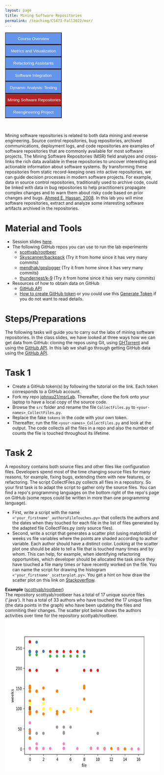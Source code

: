```yaml
---
layout: page
title: Mining Software Repositories
permalink: /teaching/CS473-Fall2022/msr/
---
```


<form action="/teaching/CS473-Fall2022/">
    <input type="submit" style="background-color:cornflowerblue;color:white;width:185px;
height:40px;" value="Course Overview" />
</form>
<form action="/teaching/CS473-Fall2022/metrics/">
    <input type="submit" style="background-color:cornflowerblue;color:white;width:185px;
height:40px;" value="Metrics and Visualization" />
</form>
<form action="/teaching/CS473-Fall2022/refactoring/">
    <input type="submit" style="background-color:cornflowerblue;color:white;width:185px;
height:40px;" value="Refactoring Assistants" />
</form>
<form action="/teaching/CS473-Fall2022/integration/">
    <input type="submit" style="background-color:cornflowerblue;color:white;width:185px;
height:40px;" value="Software Integration" />
</form>
<form action="/teaching/CS473-Fall2022/dynamic/">
    <input type="submit" style="background-color:cornflowerblue;color:white;width:185px;
height:40px;" value="Dynamic Analysis: Testing" />
</form>
<form action="/teaching/CS473-Fall2022/msr/">
    <input type="submit" style="background-color:firebrick;color:white;width:185px;
height:40px;" value="Mining Software Repositories" />
</form>
<form action="/teaching/CS473-Fall2022/project/">
    <input type="submit" style="background-color:cornflowerblue;color:white;width:185px;
height:40px;" value="Reengineering Project" />
</form>

<br/>
<br/>




Mining software repositories is related to both data mining and reverse engineering. 
Source control repositories, bug repositories, archived
communications, deployment logs, and code repositories
are examples of software repositories that are commonly
available for most software projects. The Mining Software
Repositories (MSR) field analyzes and cross-links the rich
data available in these repositories to uncover interesting
and actionable information about software systems. By
transforming these repositories from static record-keeping
ones into active repositories, we can guide decision processes 
in modern software projects. For example, data in
source control repositories, traditionally used to archive
code, could be linked with data in bug repositories to help
practitioners propagate complex changes and to warn them
about risky code based on prior changes and bugs. 
[Ahmed E. Hassan. 2008](https://ieeexplore.ieee.org/stamp/stamp.jsp?tp=&arnumber=4659248). 
In this lab you will mine software repositories, extract and analyze some interesting 
software artifacts archived in the repositories.

Material and Tools
==========
* Session slides [here]().
* The following GitHub repos you can use to run the lab experiments
  * [scottyab/rootbeer](https://github.com/scottyab/rootbeer)
  * [Skyscanner/backpack](https://github.com/Skyscanner/backpack) (Try it from home since it has very many commits)
  * [mendhak/gpslogger](https://github.com/mendhak/gpslogger) (Try it from home since it has very many commits)
  * [thundernest/k-9](https://github.com/thundernest/k-9) (Try it from home since it has very many commits)
* Resources of how to obtain data on GitHub
  * [GitHub API](https://docs.github.com/en/rest)
  * [How to create GitHub token](https://docs.github.com/en/authentication/keeping-your-account-and-data-secure/creating-a-personal-access-token#creating-a-token) or you could use this [Generate Token](https://github.com/settings/tokens/new?scopes=repo) if you do not want to read  details.

Steps/Preparations
==========
The following tasks will guide you to carry out the labs of mining software repositories. 
In the class slides, we have looked at three ways how we can get data from GitHub: 
cloning the repos using Git, using [GHTorrent](https://ghtorrent.org/) and using the 
[GitHub API](https://docs.github.com/en/rest). In this lab we shall go through getting GitHub data using the
[GitHub API](https://docs.github.com/en/rest).

Task 1
=======
* Create a GitHub token(s) by following the tutorial on the link. Each token corresponds to a GitHub account.
* Fork my repo [johnxu21/msrLab](https://github.com/johnxu21/msrLab). Thereafter, clone the fork onto your 
laptop to have a local copy of the source code. 
* Browse the ```src``` folder and rename the file ```CollectFiles.py``` to ```<your-names>_CollectFiles.py```.
* Replace the fake ```tokens``` in the code with your own token.
* Thereafter, run the file ```<your-names>_CollectFiles.py``` and look at the output. 
The code collects all the files in a repo and also the number of counts the file is touched 
throughout its lifetime.

Task 2
======
A repository contains both source files and other files like configuration files. Developers 
spend most of the time changing source files for many reasons, for example, fixing bugs, 
extending them with new features, or refactoring. The script CollectFiles.py collects all 
files in a repository. So your first task is to adapt the script to gather only the source files. 
You can find a repo's programming languages on the bottom right of the repo's page on GitHub 
(some repos could be written in more than one programming language).
* First, write a script with the name ```<'your_firstname'_authorsFileTouches.py>``` that collects 
the authors and the dates when they touched for each file in the list of files generated by the 
adapted file CollectFiles.py (only source files).
* Second, write a script that generates a scatter plot (using matplotlib) of weeks vs file 
variables where the points are shaded according to author variable. Each author should have 
a distinct color. Looking at the scatter plot one should be able to tell a file that is 
touched many times and by whom. This can help, for example, when identifying refactoring 
opportunities, which developer should be allocated the task since they have touched a file 
many times or have recently worked on the file. You can name the script for drawing the 
histogram ```<'your_firstname'_scatterplot.py>```. 
You get a hint on how draw the scatter plot on this link on [Stackoverflow](https://stackoverflow.com/questions/8202605/matplotlib-scatterplot-color-as-a-function-of-a-third-variable).

**Example** ([scottyab/rootbeer](https://github.com/scottyab/rootbeer)) <br/>
The repository scottyab/rootbeer has a total of 17 unique source files ('.java'). It has a total 
of 33 authors who have touched the 17 unique files (the data points in the graph) who have been 
updating the files and commiting their changes. The scatter plot  below  shows the authors 
activities over time for the repository scottyab/rootbeer. <br/>
<img src="/images/rootbeer.jpeg" alt="rootbeer" style="width:600px;height:500px;" align="center">

